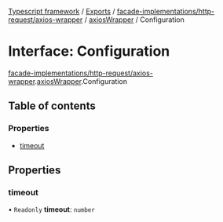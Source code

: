 [Typescript framework](../index.md) / [Exports](../modules.md) / [facade-implementations/http-request/axios-wrapper](../modules/facade_implementations_http_request_axios_wrapper.md) / [axiosWrapper](../modules/facade_implementations_http_request_axios_wrapper.axiosWrapper.md) / Configuration

# Interface: Configuration

[facade-implementations/http-request/axios-wrapper](../modules/facade_implementations_http_request_axios_wrapper.md).[axiosWrapper](../modules/facade_implementations_http_request_axios_wrapper.axiosWrapper.md).Configuration

## Table of contents

### Properties

- [timeout](facade_implementations_http_request_axios_wrapper.axiosWrapper.Configuration.md#timeout)

## Properties

### timeout

• `Readonly` **timeout**: `number`
